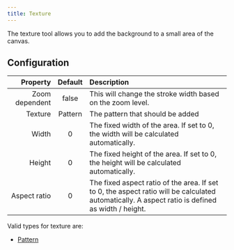 ```yaml
---
title: Texture
---
```


The texture tool allows you to add the background to a small area of the canvas.

## Configuration

|       Property | Default | Description                                                                                                                                                                                      |
| -------------: | :-----: | :----------------------------------------------------------------------------------------------------------------------------------------------------------------------------------------------- |
| Zoom dependent |  false  | This will change the stroke width based on the zoom level.                                                                                                                       |
|        Texture | Pattern | The pattern that should be added                                                                                                                                                                 |
|          Width |    0    | The fixed width of the area. If set to 0, the width will be calculated automatically.                                                                            |
|         Height |    0    | The fixed height of the area. If set to 0, the height will be calculated automatically.                                                                          |
|   Aspect ratio |    0    | The fixed aspect ratio of the area. If set to 0, the aspect ratio will be calculated automatically. A aspect ratio is defined as width / height. |

Valid types for texture are:

- [Pattern](../../background#pattern)

